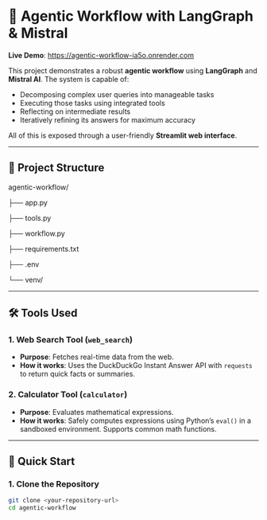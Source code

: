 # 🤖 Agentic Workflow with LangGraph & Mistral

**Live Demo**: https://agentic-workflow-ia5o.onrender.com

This project demonstrates a robust **agentic workflow** using **LangGraph** and **Mistral AI**. The system is capable of:

- Decomposing complex user queries into manageable tasks
- Executing those tasks using integrated tools
- Reflecting on intermediate results
- Iteratively refining its answers for maximum accuracy

All of this is exposed through a user-friendly **Streamlit web interface**.

---

## 📁 Project Structure

agentic-workflow/

├── app.py

├── tools.py

├── workflow.py

├── requirements.txt 

├── .env 

└── venv/ 


---

## 🛠️ Tools Used

### 1. Web Search Tool (`web_search`)
- **Purpose**: Fetches real-time data from the web.
- **How it works**: Uses the DuckDuckGo Instant Answer API with `requests` to return quick facts or summaries.

### 2. Calculator Tool (`calculator`)
- **Purpose**: Evaluates mathematical expressions.
- **How it works**: Safely computes expressions using Python’s `eval()` in a sandboxed environment. Supports common math functions.

---

## 🚀 Quick Start

### 1. Clone the Repository

```bash
git clone <your-repository-url>
cd agentic-workflow


